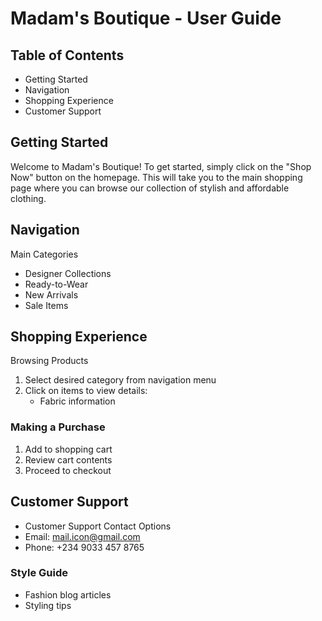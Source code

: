 # Madam's Boutique - User Guide

## Table of Contents
* Getting Started
* Navigation
* Shopping Experience
* Customer Support

## Getting Started
Welcome to Madam's Boutique! To get started, simply click on the "Shop Now" button
on the homepage. This will take you to the main shopping page where you can browse
our collection of stylish and affordable clothing.

## Navigation
Main Categories
* Designer Collections
* Ready-to-Wear
* New Arrivals
* Sale Items

## Shopping Experience
Browsing Products
1. Select desired category from navigation menu
2. Click on items to view details:
    * Fabric information

### Making a Purchase
1. Add to shopping cart
2. Review cart contents
3. Proceed to checkout

## Customer Support
* Customer Support
Contact Options
* Email: mail.icon@gmail.com
* Phone: +234 9033 457 8765

### Style Guide
* Fashion blog articles
* Styling tips